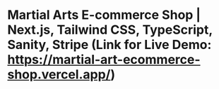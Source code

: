 # Martial Arts E-commerce Shop | Next.js, Tailwind CSS, TypeScript, Sanity, Stripe  (Link for Live Demo: https://martial-art-ecommerce-shop.vercel.app/) 
